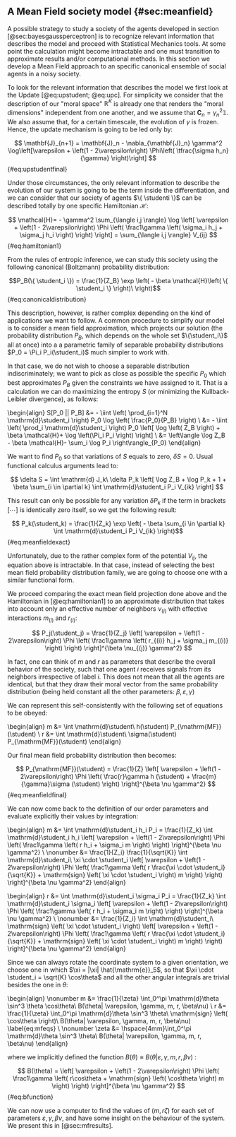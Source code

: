 
## A Mean Field society model {#sec:meanfield}

A possible strategy to study a society of the agents developed in section [@sec:bayesgaussperceptron] is to recognize relevant information that describes the model and proceed with Statistical Mechanics tools. At some point the calculation might become intractable and one must transition to approximate results and/or computational methods. In this section we develop a Mean Field approach to an specific canonical ensemble of social agents in a noisy society.

To look for the relevant information that describes the model we first look at the Update [@eq:upstudent; @eq:upc]. For simplicity we consider that the description of our "moral space" $\mathbb{R}^K$ is already one that renders the "moral dimensions" independent from one another, and we assume that $\mathbf{C}_n =  \gamma^2_n \mathbb1$. We also assume that, for a certain timescale, the evolution of $\gamma$ is frozen. Hence, the update mechanism is going to be led only by:

$$ \mathbf{J}_{n+1} = \mathbf{J}_n - \nabla_{\mathbf{J}_n} \gamma^2 \log\left[\varepsilon + \left(1 - 2\varepsilon\right) \Phi\left( \tfrac{\sigma h_n}{\gamma} \right)\right] $$ {#eq:upstudentfinal}

Under those circumstances, the only relevant information to describe the evolution of our system is going to be the term inside the differentiation, and we can consider that our society of agents $\{ \studenti \}$ can be described totally by one specific Hamiltonian $\mathcal{H}$:

$$  \mathcal{H}=  - \gamma^2 \sum_{\langle i,j \rangle} \log \left[ \varepsilon + \left(1 - 2\varepsilon\right) \Phi \left( \frac1\gamma \left( \sigma_i h_j + \sigma_j h_i \right) \right) \right] = \sum_{\langle i,j \rangle} V_{ij} $$ {#eq:hamiltonian1}

From the rules of entropic inference, we can study this society using the following canonical (Boltzmann) probability distribution:

<!-- We also suppose that the mean value of this quantity $\left\langle \mathcal{H} \right\rangle$ is conserved throughout the configuration evolution of the society, that is, $\mathcal{H}$ remains close to some fixed value $E$ of energy but has the possibility of oscillating to higher/lower energy values depending on some "temperature" parameter (which can also be seen as a "social pressure"). In a Maximum Entropy framework, we can say that the probability distribution describing this society with this information paradigm is given by the canonical (Boltzmann) distribution: -->

$$P_B(\{ \student_i \}) = \frac{1}{Z_B} \exp \left( - \beta \mathcal{H}\left( \{ \student_i \} \right)\ \right)$$ {#eq:canonicaldistribution}

This description, however, is rather complex depending on the kind of applications we want to follow. A common procedure to simplify our model is to consider a mean field approximation, which projects our solution (the probability distribution $P_B$, which depends on the whole set $\{\student_i\}$ all at once) into a a parametric family of separable probability distributions $P_0 = \Pi_i P_i(\student_i)$ much simpler to work with.

In that case, we do not wish to choose a separable distribution indiscriminately; we want to pick as close as possible the specific $P_0$ which best approximates $P_B$ given the constraints we have assigned to it. That is a calculation we can do maximizing the entropy $S$ (or minimizing the Kullback-Leibler divergence), as follows:

\begin{align}
      S[P_0 || P_B] &= - \iint \left( \prod_{i=1}^N \mathrm{d}\student_i \right) P_0 \log \left( \frac{P_0}{P_B} \right) \\
      &= - \iint \left( \prod_i \mathrm{d}\student_i \right) P_0 \left[ \log \left( Z_B \right) + \beta \mathcal{H}+ \log \left(\Pi_i P_i \right) \right] \\
     &= \left\langle \log Z_B  - \beta \mathcal{H}- \sum_i \log P_i \right\rangle_{P_0}
\end{align}

We want to find $P_0$ so that variations of $S$ equals to zero, $\delta S = 0$. Usual functional calculus arguments lead to:

$$ \delta S = \int \mathrm{d} J_k\ \delta P_k \left[ \log Z_B + \log P_k + 1 + \beta \sum_{i \in \partial k} \int \mathrm{d}\student_i P_i V_{ik} \right] $$

This result can only be possible for any variation $\delta P_k$ if the term in brackets $\left[ \cdots \right]$ is identically zero itself, so we get the following result:

$$ P_k(\student_k) = \frac{1}{Z_k} \exp \left( - \beta \sum_{i \in \partial k} \int \mathrm{d}\student_i P_i V_{ik} \right)$$ {#eq:meanfieldexact}

Unfortunately, due to the rather complex form of the potential $V_{ij}$, the equation above is intractable. In that case, instead of selecting the best mean field probability distribution family, we are going to choose one with a similar functional form.

We proceed comparing the exact mean field projection done above and the Hamiltonian in [@eq:hamiltonian1] to an approximate distribution that takes into account only an effective number of neighbors $\nu_{(i)}$ with effective interactions $m_{(i)}$ and $r_{(i)}$:

$$ P_j(\student_j) = \frac{1}{Z_j} \left[ \varepsilon + \left(1 - 2\varepsilon\right) \Phi \left( \frac1\gamma \left( r_{(i)} h_j + \sigma_j m_{(i)} \right) \right) \right]^{\beta \nu_{(j)} \gamma^2} $$

In fact, one can think of $m$ and $r$ as parameters that describe the overall behavior of the society, such that one agent $i$ receives signals from its neighbors irrespective of label $i$. This does not mean that all the agents are identical, but that they draw their moral vector from the same probability distribution (being held constant all the other parameters: $\beta, \varepsilon, \gamma$)

We can represent this self-consistently with the following set of equations to be obeyed:

\begin{align}
    m &= \int \mathrm{d}\student\ h(\student) P_{\mathrm{MF}}(\student) \\
    r &= \int \mathrm{d}\student\ \sigma(\student) P_{\mathrm{MF}}(\student)
\end{align}

Our final mean field probability distribution then becomes:

$$ P_{\mathrm{MF}}(\student) = \frac{1}{Z} \left[ \varepsilon + \left(1 - 2\varepsilon\right) \Phi \left( \frac{r}\gamma h (\student) + \frac{m}{\gamma}\sigma (\student) \right) \right]^{\beta \nu \gamma^2} $$ {#eq:meanfieldfinal}

We can now come back to the definition of our order parameters and evaluate explicitly their values by integration:

\begin{align}
    m &= \int \mathrm{d}\student_i h_i P_i = \frac{1}{Z_k} \int \mathrm{d}\student_i h_i \left[ \varepsilon + \left(1 - 2\varepsilon\right)  \Phi \left( \frac1\gamma \left( r h_i + \sigma_i m \right) \right) \right]^{\beta \nu \gamma^2} \\
    \nonumber &= \frac{1}{Z_i} \frac{1}{\sqrt{K}} \int \mathrm{d}\student_i\ \xi \cdot \student_i \left[ \varepsilon + \left(1 - 2\varepsilon\right)  \Phi \left( \frac1\gamma \left( r \frac{\xi \cdot \student_i}{\sqrt{K}} + \mathrm{sign} \left( \xi \cdot \student_i \right)  m \right) \right) \right]^{\beta \nu \gamma^2}
\end{align}

\begin{align}
    r &= \int \mathrm{d}\student_i \sigma_i P_i = \frac{1}{Z_k} \int \mathrm{d}\student_i \sigma_i \left[ \varepsilon + \left(1 - 2\varepsilon\right)  \Phi \left( \frac1\gamma \left( r h_i + \sigma_i m \right) \right) \right]^{\beta \nu \gamma^2} \\
    \nonumber &= \frac{1}{Z_i} \int \mathrm{d}\student_i\ \mathrm{sign} \left( \xi \cdot \student_i \right) \left[ \varepsilon + \left(1 - 2\varepsilon\right)  \Phi \left( \frac1\gamma \left( r \frac{\xi \cdot \student_i}{\sqrt{K}} + \mathrm{sign} \left( \xi \cdot \student_i \right)  m \right) \right) \right]^{\beta \nu \gamma^2}
\end{align}

Since we can always rotate the coordinate system to a given orientation, we choose one in which $\xi = |\xi| \hat{\mathrm{e}}_5$, so that $\xi \cdot \student_i = \sqrt{K} \cos\theta$ and all the other angular integrals are trivial besides the one in $\theta$:

\begin{align}
    \nonumber m &= \frac{1}{\zeta} \int_0^\pi \mathrm{d}\theta \sin^3 \theta \cos\theta\ B(\theta| \varepsilon, \gamma, m, r, \beta\nu)  \\
    r &= \frac{1}{\zeta} \int_0^\pi \mathrm{d}\theta \sin^3 \theta\ \mathrm{sign} \left( \cos\theta \right)\ B(\theta| \varepsilon, \gamma, m, r, \beta\nu) \label{eq:mfeqs} \\
    \nonumber \zeta &= \hspace{4mm}\int_0^\pi \mathrm{d}\theta \sin^3 \theta\ B(\theta| \varepsilon, \gamma, m, r, \beta\nu)
\end{align}

where we implicitly defined the function $B(\theta) \equiv B(\theta| \varepsilon, \gamma, m, r, \beta\nu)$ :

$$ B(\theta) = \left[ \varepsilon + \left(1 - 2\varepsilon\right)  \Phi \left( \frac1\gamma \left( r\cos\theta + \mathrm{sign} \left( \cos\theta \right)  m \right) \right) \right]^{\beta \nu \gamma^2} $$ {#eq:bfunction}

We can now use a computer to find the values of $(m, r \zeta)$ for each set of parameters $\varepsilon, \gamma, \beta\nu$, and have some insight on the behaviour of the system. We present this in [@sec:mfresults].
